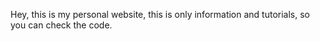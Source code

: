 Hey, this is my personal website, this is only information and tutorials, so you can check the code.
